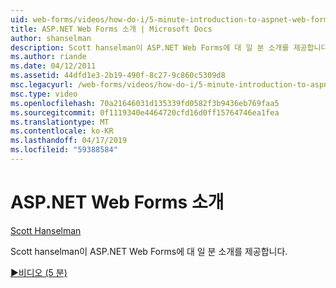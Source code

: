 ```yaml
---
uid: web-forms/videos/how-do-i/5-minute-introduction-to-aspnet-web-forms
title: ASP.NET Web Forms 소개 | Microsoft Docs
author: shanselman
description: Scott hanselman이 ASP.NET Web Forms에 대 일 분 소개를 제공합니다.
ms.author: riande
ms.date: 04/12/2011
ms.assetid: 44dfd1e3-2b19-490f-8c27-9c860c5309d8
msc.legacyurl: /web-forms/videos/how-do-i/5-minute-introduction-to-aspnet-web-forms
msc.type: video
ms.openlocfilehash: 70a21646031d135339fd0582f3b9436eb769faa5
ms.sourcegitcommit: 0f1119340e4464720cfd16d0ff15764746ea1fea
ms.translationtype: MT
ms.contentlocale: ko-KR
ms.lasthandoff: 04/17/2019
ms.locfileid: "59388584"
---
```

# <a name="intro-to-aspnet-web-forms"></a>ASP.NET Web Forms 소개

[Scott Hanselman](https://github.com/shanselman)

Scott hanselman이 ASP.NET Web Forms에 대 일 분 소개를 제공합니다.

[&#9654;비디오 (5 분)](https://channel9.msdn.com/Blogs/ASP-NET-Site-Videos/5-minute-introduction-to-aspnet-web-forms)
